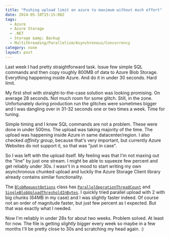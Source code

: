 ```yaml
---
title: "Pushing upload limit on azure to maximum without much effort"
date: 2014-05-10T15:15:00Z
tags:
  - Azure
  - Azure Storage
  - .NET
  - Storage &amp; Backup
  - Multithreading/Parallelism/Asynchronous/Concurrency
category: none
layout: post
---
```

Last week I had pretty straightforward task. Issue few simple SQL commands and then copy roughly 800MB of data to Azure Blob Storage. Everything happening inside Azure. And do it in under 30 seconds. Hard limit.

My first shot with straight-to-the-case solution was looking promising. On average 28 seconds. Not much room for some glitch. Still, in the zone. Unfortunately during production run the glitches were sometimes bigger and I was dangling over in 31-32 seconds one or two times a week. Time for tuning.

<!-- excerpt -->

Simple timing and I knew SQL commands are not a problem. These were done in under 500ms. The upload was taking majority of the time. The upload was happening inside Azure in same datacenter/region. I also checked _affinity group_, because that's very important, but currently Azure Websites do not support it, so that was "just in case". 

So I was left with the upload itself. My feeling was that I'm not maxing out the "line" by just one stream. I might be able to squeeze few percent and get reliably under 30s. I wasn't in a mood to start writing my own asynchronous chunked upload and luckily the Azure Storage Client library already contains similar functionality. 

The [`BlobRequestOptions`][1] class has [`ParallelOperationThreadCount`][2] and [`SingleBlobUploadThresholdInBytes`][3]. I quickly tried parallel upload with 2 with big chunks (64MB in my case) and I was slightly faster indeed. Of course not an order of magnitude faster, but just few percent as I expected. But that was exactly what I needed.

Now I'm reliably in under 28s for about two weeks. Problem solved. At least for now. The file is getting _slightly_ bigger every week so maybe in a few months I'll be pretty close to 30s and scratching my head again. :)

[1]: http://msdn.microsoft.com/en-us/library/microsoft.windowsazure.storage.blob.blobrequestoptions(v=azure.10).aspx
[2]: http://msdn.microsoft.com/en-us/library/microsoft.windowsazure.storage.blob.blobrequestoptions.paralleloperationthreadcount(v=azure.10).aspx
[3]: http://msdn.microsoft.com/en-us/library/microsoft.windowsazure.storage.blob.blobrequestoptions.singleblobuploadthresholdinbytes(v=azure.10).aspx